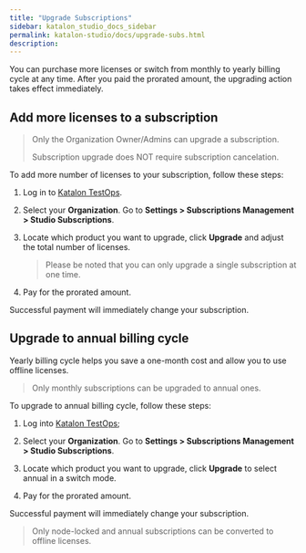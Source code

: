 ```yaml
---
title: "Upgrade Subscriptions"
sidebar: katalon_studio_docs_sidebar
permalink: katalon-studio/docs/upgrade-subs.html
description:
---
```


You can purchase more licenses or switch from monthly to yearly billing cycle at any time. After you paid the prorated amount, the upgrading action takes effect immediately.
## Add more licenses to a subscription

> Only the Organization Owner/Admins can upgrade a subscription.
>
> Subscription upgrade does NOT require subscription cancelation.

To add more number of licenses to your subscription, follow these steps:

1. Log in to [Katalon TestOps](https://admin.katalon.com/).
2. Select your **Organization**. Go to **Settings > Subscriptions Management > Studio Subscriptions**.
3. Locate which product you want to upgrade, click **Upgrade** and adjust the total number of licenses.

   > Please be noted that you can only upgrade a single subscription at one time.

4. Pay for the prorated amount.

Successful payment will immediately change your subscription.

## Upgrade to annual billing cycle

Yearly billing cycle helps you save a one-month cost and allow you to use offline licenses.

> Only monthly subscriptions can be upgraded to annual ones.

To upgrade to annual billing cycle, follow these steps:

1. Log into [Katalon TestOps](https://admin.katalon.com/);
2. Select your **Organization**. Go to **Settings > Subscriptions Management > Studio Subscriptions**.
3. Locate which product you want to upgrade, click **Upgrade** to select annual in a switch mode.

4. Pay for the prorated amount.

Successful payment will immediately change your subscription.

> Only node-locked and annual subscriptions can be converted to offline licenses.
